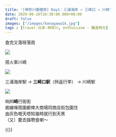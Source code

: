 ```yaml
---
title: '[神奈川衝撞旅] Day1：三浦海岸 → 三崎口 → 川崎'
date: 2020-06-26T10:30:00.000+08:00
draft: false
images: ["/images/kanagawa1k.jpg"]
tags : [travel-日本-神奈川, enthusiasm - 鐵道時光]
---
```


食完又落呀落雨

![](/images/kanagawa1k1.jpg)

搭火車川崎

![](/images/kanagawa1k.jpg)

三浦海岸駅 → **三崎口駅**（拎返行李） → 川崎駅

![](/images/kanagawa1k2.jpg)

响**川崎**行街街  
痴線㗎周圍都俾大商場同商店街包圍住  
由灰色嘅天唔知幾時就行到天黑  
（又）要去搵嘢食喇～


{{<kanagawa>}}
